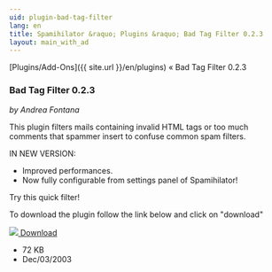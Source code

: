 ```yaml
---
uid: plugin-bad-tag-filter
lang: en
title: Spamihilator &raquo; Plugins &raquo; Bad Tag Filter 0.2.3
layout: main_with_ad
---
```


[Plugins/Add-Ons]({{ site.url }}/en/plugins) &laquo; Bad Tag Filter 0.2.3

### Bad Tag Filter 0.2.3

_by Andrea Fontana_

This plugin filters mails containing invalid HTML tags or too much comments that spammer insert to confuse common spam filters.

IN NEW VERSION:

* Improved performances.
* Now fully configurable from settings panel of Spamihilator!

Try this quick filter!

To download the plugin follow the link below and click on "download"

<div class="downloadsection">
<a href="http://www.e-nuts.net/spamihilator.php" class="radius button left" id="download-button"><img src="{{site.url}}/images/download-arrow.png"> Download</a>
<ul id="download-notes">
<li>72 KB</li>
<li>Dec/03/2003</li>
</ul>
</div>

